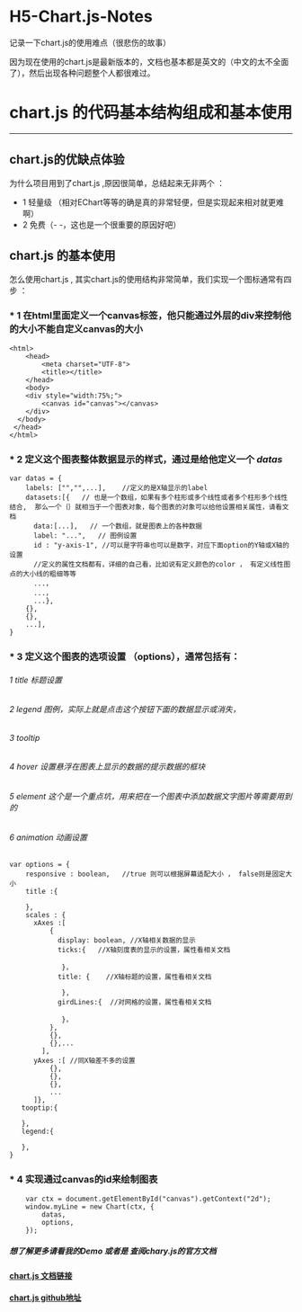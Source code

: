 # H5-Chart.js-Notes
记录一下chart.js的使用难点（很悲伤的故事）</p>
因为现在使用的chart.js是最新版本的，文档也基本都是英文的（中文的太不全面了），然后出现各种问题整个人都很难过。

# chart.js 的代码基本结构组成和基本使用
****

## chart.js的优缺点体验
为什么项目用到了chart.js ,原因很简单，总结起来无非两个 ： 
* 1 轻量级 （相对EChart等等的确是真的非常轻便，但是实现起来相对就更难啊）
* 2 免费（- -，这也是一个很重要的原因好吧）

## chart.js 的基本使用 
怎么使用chart.js , 其实chart.js的使用结构非常简单，我们实现一个图标通常有四步 ： 

### * 1 在html里面定义一个canvas标签，他只能通过外层的div来控制他的大小不能自定义canvas的大小
```
<html>
	<head>
		<meta charset="UTF-8">
		<title></title>
	</head>
	<body>
	<div style="width:75%;">
		<canvas id="canvas"></canvas>
	</div>
  </body>
 </head>
</html>
```


### * 2  定义这个图表整体数据显示的样式，通过是给他定义一个 ***datas***</p>
```
var datas = {
    labels: ["","",...],    //定义的是X轴显示的label
    datasets:[{   // 也是一个数组，如果有多个柱形或多个线性或者多个柱形多个线性结合,  那么一个｛｝就相当于一个图表对象，每个图表的对象可以给他设置相关属性，请看文档
      data:[...],   // 一个数组，就是图表上的各种数据
      label: "...",   // 图例设置
      id : "y-axis-1", //可以是字符串也可以是数字，对应下面option的Y轴或X轴的设置
      //定义的属性文档都有，详细的自己看，比如说有定义颜色的color ， 有定义线性图点的大小线的粗细等等
      ...，
      ...，
      ...},
    {},
    {},
    ...],
}
```

### * 3 定义这个图表的选项设置 （options），通常包括有：
 ###### 1 title 标题设置
 ###### 2 legend 图例，实际上就是点击这个按钮下面的数据显示或消失，
 ###### 3 tooltip 
 ###### 4 hover 设置悬浮在图表上显示的数据的提示数据的框块
 ###### 5 element 这个是一个重点坑，用来把在一个图表中添加数据文字图片等需要用到的
 ###### 6 animation 动画设置
```
var options = {
    responsive : boolean,   //true 则可以根据屏幕适配大小 ， false则是固定大小
    title :{
    
    },
    scales : {
      xAxes :[
          {
            display: boolean, //X轴相关数据的显示
            ticks:{   //X轴刻度表的显示的设置，属性看相关文档
                  
             }，
            title: {    //X轴标题的设置，属性看相关文档
              
             },
            girdLines:{  //对网格的设置，属性看相关文档
            
             }，
          },
          {},
          {},...
        ],
      yAxes :[ //同X轴差不多的设置
          {},
          {},
          {},
          ...
      ]},
   tooptip:{
   
   }, 
   legend:{
    
   },
}
```
### * 4 实现通过canvas的id来绘制图表
```
    var ctx = document.getElementById("canvas").getContext("2d");
    window.myLine = new Chart(ctx, {
        datas,
        options,
    });
```
##### 想了解更多请看我的Demo 或者是 查阅chary.js的官方文档
#### [chart.js 文档链接](http://www.chartjs.org/docs/#scales-common-configuration)
#### [chart.js github地址](https://github.com/chartjs/Chart.js)
